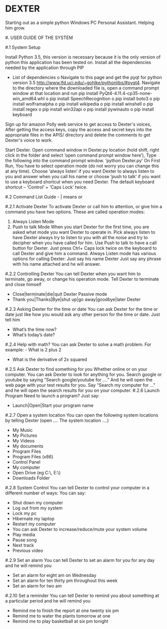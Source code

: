 # DEXTER
Starting out as a simple python Windows PC Personal Assistant. Helping him grow. 

#.	USER GUIDE OF THE SYSTEM

#.1	System Setup

Install Python 3.5, this version is necessary because it is the only version of python this application has been tested on. 
Install all the dependencies needed by the application through PIP
-	List of dependencies
o	Navigate to this page and get the pyqt for python version 3.5 http://www.lfd.uci.edu/~gohlke/pythonlibs/#pyqt4. Navigate to the directory where the downloaded file is, open a command prompt window at that location and run pip install PyQt4-4.11.4-cp35-none-win_amd64.whl
o	pip install SpeechRecognition
o	pip install boto3
o	pip install wolframalpha
o	pip install wikipedia
o	pip install winshell
o	pip install regex
o	pip install win32api
o	pip install pywinauto
o	pip install keyboard

Sign up for amazon Polly web service to get access to Dexter's voices, After getting the access keys, copy the access and secret keys into the appropriate files in the APIS/ directory and delete the comments to get Dexter's voice to work. 

Start Dexter. Open command window in Dexter.py location (hold shift, right click in the folder and select ‘open command prompt window here’), Type the following into the command prompt window. 
	‘python Dexter.py’
On First Run, You have to select operation mode (do not worry you can change this at any time). Choose ‘always listen’ if you want Dexter to always listen to you and answer when you call his name or     choose ‘push to talk’ if you want to use a keyboard  shortcut when you need Dexter. 
The default keyboard shortcut – ‘Control’ + ‘Caps Lock’ twice.

#.2	Command List
Guide - | means or

#.2.1	Activate Dexter
To activate Dexter or call him to attention, or give him a command you have two options. These are called operation modes:
1.	Always Listen Mode
2.	Push to talk Mode
When you start Dexter for the first time, you are asked what mode you want Dexter to operate in. Pick always listen to have Dexter always try to listen to you with all the noise and try to decipher when you have called for him.
Use Push to talk to have a call button for Dexter. Just press Ctrl+ Caps lock twice on the keyboard to call Dexter and give him a command. 
Always Listen mode has various options for calling Dexter:
	 Just say his name Dexter
	Just say any phrase with his name attached and he will answer.

#.2.2	Controlling Dexter
You can tell Dexter when you want him to terminate, go away, or change his operation mode. 
Tell Dexter to terminate and close himself
- Close|terminate|die|quit Dexter
Passive mode
-	Thank you|Thanks|Bye|shut up|go away|goodbye|later Dexter

#.2.3	Asking Dexter for the time or date
You can ask Dexter for the time or date just like how you would ask any other person for the time or date. Just tell him
-	What’s the time now?
-	What’s today’s date?


#.2.4	Help with math?
You can ask Dexter to solve a math problem. For example:
	- What is 2 plus 2
- What is the derivative of 2x squared

#.2.5	Ask Dexter to find something for you
Whether online or on your computer. You can ask Dexter to look for anything for you. Search google or youtube by saying “Search google/youtube for ….” And he will open the web page with your test results for you. Say “Search my computer for …” and he will open the search results for you on your computer. 
#.2.6	Launch Program
Need to launch a program? Just say:
- Launch|Open|Start your program name

#.2.7	Open a system location
You can open the following system locations by telling Dexter (open …. The system location ….)
-	My Music
-	My Pictures
-	My Videos
-	My documents
-	Program Files
-	Program Files (x86)
-	Control Panel
-	My computer
-	Open Drive (eg C:\\, E:\\)
-	Downloads Folder

#.2.8	System Control
You can tell Dexter to control your computer in a different number of ways:
You can say:
-	Shut down my computer
-	Log out from my system
-	Lock my pc
-	Hibernate my laptop
-	Restart my computer
-	You can ask Dexter to increase/reduce/mute your system volume
-	Play media
-	Pause song
-	Next track
-	Previous video

#.2.9	Set an alarm
You can tell Dexter to set an alarm for you for any day and he will remind you
-	Set an alarm for eight am on Wednesday
-	Set an alarm for ten thirty pm throughout this week
-	Set an alarm for two am

#.2.10	Set a reminder
You can tell Dexter to remind you about something at a particular period and he will remind you
-	Remind me to finish the report at one twenty six pm 
-	Remind me to water the plants tomorrow at one
-	Remind me to play basketball at six pm tonight
